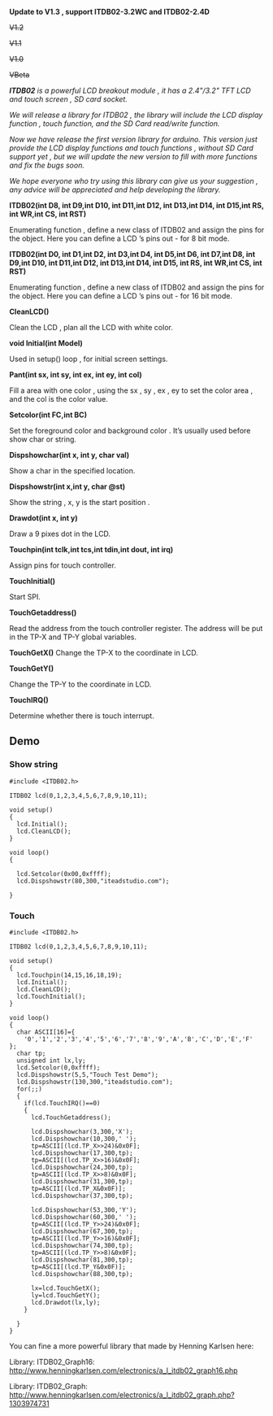 **Update to V1.3 , support ITDB02-3.2WC and ITDB02-2.4D**

~~V1.2~~

~~V1.1~~

~~V1.0~~

~~VBeta~~

_**ITDB02** is a powerful LCD breakout module , it has a 2.4"/3.2" TFT LCD and touch screen , SD card socket._

_We will release a library for ITDB02 , the library will include the LCD display function , touch function, and the SD Card read/write function._

_Now we have release the first version library for arduino. This version just provide the LCD display functions and touch functions , without SD Card support yet , but we will update the new version to fill with more functions and fix the bugs soon._

_We hope everyone who try using this library can give us your suggestion , any advice will be appreciated and help developing the library._


**ITDB02(int D8, int D9,int D10, int D11,int D12, int D13,int D14, int D15,int RS, int WR,int CS, int RST)**

Enumerating function , define a new class of ITDB02 and assign the pins for the object. Here you can define a LCD ’s pins out - for 8 bit mode.

**ITDB02(int D0, int D1,int D2, int D3,int D4, int D5,int D6, int D7,int D8, int D9,int D10, int D11,int D12, int D13,int D14, int D15, int RS, int WR,int CS, int RST)**

Enumerating function , define a new class of ITDB02 and assign the pins for the object. Here you can define a LCD ’s pins out - for 16 bit mode.

**CleanLCD()**

Clean the LCD , plan all the LCD with white color.


**void Initial(int Model)**

Used in setup() loop , for initial screen settings.

**Pant(int sx, int sy, int ex, int ey, int col)**

Fill a area with one color , using the sx , sy , ex , ey to set the color area , and the col is the color value.

**Setcolor(int FC,int BC)**

Set the foreground color and background color . It’s usually used before show char or string.

**Dispshowchar(int x, int y, char val)**

Show a char in the specified location.

**Dispshowstr(int x,int y, char @st)**

Show the string , x, y is the start position .

**Drawdot(int x, int y)**

Draw a 9 pixes dot in the LCD.

**Touchpin(int tclk,int tcs,int tdin,int dout, int irq)**

Assign pins for touch controller.

**TouchInitial()**

Start SPI.

**TouchGetaddress()**

Read the address from the touch controller register. The address will be put in the TP-X and TP-Y global variables.

**TouchGetX()**
Change the TP-X to the coordinate in LCD.

**TouchGetY()**

Change the TP-Y to the coordinate in LCD.

**TouchIRQ()**

Determine whether there is touch interrupt.






## Demo ##

### Show string ###
```
#include <ITDB02.h>

ITDB02 lcd(0,1,2,3,4,5,6,7,8,9,10,11);

void setup()
{
  lcd.Initial();
  lcd.CleanLCD();
}

void loop()
{

  lcd.Setcolor(0x00,0xffff);
  lcd.Dispshowstr(80,300,"iteadstudio.com");

}

```

### Touch ###
```
#include <ITDB02.h>

ITDB02 lcd(0,1,2,3,4,5,6,7,8,9,10,11);

void setup()
{
  lcd.Touchpin(14,15,16,18,19);
  lcd.Initial();
  lcd.CleanLCD();
  lcd.TouchInitial();
}

void loop()
{
  char ASCII[16]={
    '0','1','2','3','4','5','6','7','8','9','A','B','C','D','E','F'  };
  char tp;
  unsigned int lx,ly;
  lcd.Setcolor(0,0xffff);
  lcd.Dispshowstr(5,5,"Touch Test Demo");
  lcd.Dispshowstr(130,300,"iteadstudio.com");
  for(;;)
  {
    if(lcd.TouchIRQ()==0)
    {
      lcd.TouchGetaddress();

      lcd.Dispshowchar(3,300,'X');
      lcd.Dispshowchar(10,300,' ');
      tp=ASCII[(lcd.TP_X>>24)&0x0F];
      lcd.Dispshowchar(17,300,tp);
      tp=ASCII[(lcd.TP_X>>16)&0x0F];
      lcd.Dispshowchar(24,300,tp);
      tp=ASCII[(lcd.TP_X>>8)&0x0F];
      lcd.Dispshowchar(31,300,tp);
      tp=ASCII[(lcd.TP_X&0x0F)];
      lcd.Dispshowchar(37,300,tp);

      lcd.Dispshowchar(53,300,'Y');
      lcd.Dispshowchar(60,300,' ');
      tp=ASCII[(lcd.TP_Y>>24)&0x0F];
      lcd.Dispshowchar(67,300,tp);
      tp=ASCII[(lcd.TP_Y>>16)&0x0F];
      lcd.Dispshowchar(74,300,tp);
      tp=ASCII[(lcd.TP_Y>>8)&0x0F];
      lcd.Dispshowchar(81,300,tp);
      tp=ASCII[(lcd.TP_Y&0x0F)];
      lcd.Dispshowchar(88,300,tp);

      lx=lcd.TouchGetX();
      ly=lcd.TouchGetY();
      lcd.Drawdot(lx,ly);
    } 

  }
}

```

You can fine a more powerful library that made by Henning Karlsen here:

Library: ITDB02\_Graph16: http://www.henningkarlsen.com/electronics/a_l_itdb02_graph16.php

Library: ITDB02\_Graph: http://www.henningkarlsen.com/electronics/a_l_itdb02_graph.php?1303974731